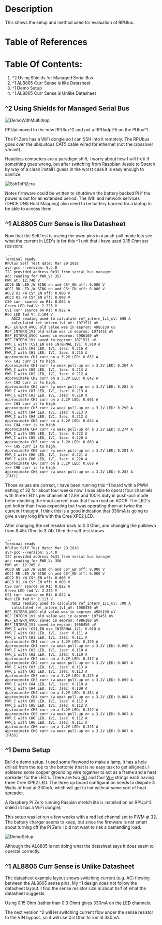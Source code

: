 # Description

This shows the setup and method used for evaluation of RPUlux.

# Table of References


# Table Of Contents:

1. ^2 Using Shields for Managed Serial Bus 
1. ^1 AL8805 Curr Sense is like Datasheet
1. ^1 Demo Setup
1. ^1 AL8805 Curr Sense is Unlike Datasheet

## ^2 Using Shields for Managed Serial Bus

![DemoWithMultidrop](./RPUlux^2_multidrop_from_pi-host.jpg "Demo With Multidrop")

RPUpi moved to the new RPUlux^2 and put a RPUadpt^5 on the PUlux^1.

The Pi Zero has a WiFi dongle so I can SSH into it remotely. The RPUbus goes over the ubiquitous CAT5 cable wired for ethernet (not the crossover variant).

Headless computers are a paradigm shift, I worry about how I will fix it if something goes wrong, but after switching from Raspbian Jessie to Stretch by way of a clean install I guess in the worst case it is easy enough to sanitize. 

![SshToPiZero](./RPUlux^2_SSH_to_pi-host.gif "SSH to Pi Zero")


Notes firmware could be written to shutdown the battery backed Pi if the power is out for an extended period. The Wifi and network services (DHCP,DNS Host Mapping) also need to be battery backed for a laptop to be able to access them.


## ^1 AL8805 Curr Sense is like Datasheet

Now that the SelfTest is useing the pwm pins in a push-pull mode lets see what the current in LED's is for this ^1 unit that I have used 0.15 Ohm set resistors.

```
...
Terminal ready
RPUlux Self Test date: Mar 29 2018
avr-gcc --version: 5.4.0
I2C provided address 0x31 from serial bus manager
adc reading for PWR_V: 357
PWR at: 12.740 V
ADC0 GN LED /W SINK on and CS*_EN off: 0.000 V
ADC1 RD LED /W SINK on and CS*_EN off: 0.000 V
ADC2 R1 /W CS*_EN off: 0.000 V
ADC3 R1 /W CS*_EN off: 0.000 V
CS0 curr source on R1: 0.022 A
Green LED fwd V: 2.225 V
CS1 curr source on R1: 0.022 A
Red LED fwd V: 2.104 V
   ADC2 reading used to calculate ref_intern_1v1_uV: 698 A
   calculated ref_intern_1v1_uV: 1071511 uV
REF_EXTERN_AVCC old value was in eeprom: 4986100 uV
REF_INTERN_1V1 old value was in eeprom: 1071451 uV
REF_EXTERN_AVCC saved in eeprom: 4986100 uV
REF_INTERN_1V1 saved in eeprom: 1071511 uV
PWR_I with !CS1_EN use INTERNAL_1V1: 0.010 A
PWR_I with CH1 LED, 1V1, 1sec: 0.216 A
PWR_I with CH1 LED, 1V1, 3sec: 0.215 A
Approximate CH1 curr on a 3.2V LED: 0.652 A
>>> CH1 curr is to high.
Approximate CH1 curr /w weak pull-up on a 3.2V LED: 0.284 A
PWR_I with CH2 LED, 1V1, 1sec: 0.213 A
PWR_I with CH2 LED, 1V1, 3sec: 0.212 A
Approximate CH2 curr on a 3.2V LED: 0.642 A
>>> CH2 curr is to high.
Approximate CH2 curr /w weak pull-up on a 3.2V LED: 0.283 A
PWR_I with CH3 LED, 1V1, 1sec: 0.219 A
PWR_I with CH3 LED, 1V1, 3sec: 0.218 A
Approximate CH3 curr on a 3.2V LED: 0.661 A
>>> CH3 curr is to high.
Approximate CH3 curr /w weak pull-up on a 3.2V LED: 0.290 A
PWR_I with CH4 LED, 1V1, 1sec: 0.213 A
PWR_I with CH4 LED, 1V1, 3sec: 0.212 A
Approximate CH4 curr on a 3.2V LED: 0.643 A
>>> CH4 curr is to high.
Approximate CH4 curr /w weak pull-up on a 3.2V LED: 0.274 A
PWR_I with CH5 LED, 1V1, 1sec: 0.222 A
PWR_I with CH5 LED, 1V1, 3sec: 0.220 A
Approximate CH5 curr on a 3.2V LED: 0.669 A
>>> CH5 curr is to high.
Approximate CH5 curr /w weak pull-up on a 3.2V LED: 0.281 A
PWR_I with CH6 LED, 1V1, 1sec: 0.221 A
PWR_I with CH6 LED, 1V1, 3sec: 0.220 A
Approximate CH6 curr on a 3.2V LED: 0.668 A
>>> CH6 curr is to high.
Approximate CH6 curr /w weak pull-up on a 3.2V LED: 0.283 A
[FAIL]
```

Those values are correct, I have been running this ^1 board with a PWM setting of 32 for about four weeks now. I was able to operat four channels with three LED's per channel at 12.8V and 100% duty in push-pull mode befor reaching the input current max that I can read on ADC6. The LED's got hotter than I was expecting but I was operating them at twice the current I thought. I think this is a good indication that 330mA is going to give a very long life with the Cree XPE2 LED.

After changing the set resistor back to 0.3 Ohm, and changing the pulldown from 8.45k Ohm to 3.74k Ohm the self test shows.

```
...
Terminal ready
RPUlux Self Test date: Mar 29 2018
avr-gcc --version: 5.4.0
I2C provided address 0x31 from serial bus manager
adc reading for PWR_V: 356
PWR at: 12.705 V
ADC0 GN LED /W SINK on and CS*_EN off: 0.000 V
ADC1 RD LED /W SINK on and CS*_EN off: 0.000 V
ADC2 R1 /W CS*_EN off: 0.000 V
ADC3 R1 /W CS*_EN off: 0.000 V
CS0 curr source on R1: 0.022 A
Green LED fwd V: 2.225 V
CS1 curr source on R1: 0.022 A
Red LED fwd V: 2.113 V
   ADC2 reading used to calculate ref_intern_1v1_uV: 700 A
   calculated ref_intern_1v1_uV: 1068450 uV
REF_EXTERN_AVCC old value was in eeprom: 4986100 uV
REF_INTERN_1V1 old value was in eeprom: 1071451 uV
REF_EXTERN_AVCC saved in eeprom: 4986100 uV
REF_INTERN_1V1 saved in eeprom: 1068450 uV
PWR_I with !CS1_EN use INTERNAL_1V1: 0.010 A
PWR_I with CH1 LED, 1V1, 1sec: 0.111 A
PWR_I with CH1 LED, 1V1, 3sec: 0.111 A
Approximate CH1 curr on a 3.2V LED: 0.320 A
Approximate CH1 curr /w weak pull-up on a 3.2V LED: 0.090 A
PWR_I with CH2 LED, 1V1, 1sec: 0.110 A
PWR_I with CH2 LED, 1V1, 3sec: 0.110 A
Approximate CH2 curr on a 3.2V LED: 0.317 A
Approximate CH2 curr /w weak pull-up on a 3.2V LED: 0.087 A
PWR_I with CH3 LED, 1V1, 1sec: 0.113 A
PWR_I with CH3 LED, 1V1, 3sec: 0.113 A
Approximate CH3 curr on a 3.2V LED: 0.325 A
Approximate CH3 curr /w weak pull-up on a 3.2V LED: 0.090 A
PWR_I with CH4 LED, 1V1, 1sec: 0.110 A
PWR_I with CH4 LED, 1V1, 3sec: 0.109 A
Approximate CH4 curr on a 3.2V LED: 0.314 A
Approximate CH4 curr /w weak pull-up on a 3.2V LED: 0.084 A
PWR_I with CH5 LED, 1V1, 1sec: 0.112 A
PWR_I with CH5 LED, 1V1, 3sec: 0.112 A
Approximate CH5 curr on a 3.2V LED: 0.322 A
Approximate CH5 curr /w weak pull-up on a 3.2V LED: 0.087 A
PWR_I with CH6 LED, 1V1, 1sec: 0.112 A
PWR_I with CH6 LED, 1V1, 3sec: 0.111 A
Approximate CH6 curr on a 3.2V LED: 0.321 A
Approximate CH6 curr /w weak pull-up on a 3.2V LED: 0.087 A
[PASS]
```


## ^1 Demo Setup

Build a demo setup. I used some firewood to make a lamp, it has a hole drilled from the top to the bottome (that is no easy task to get alligned). I soldered some copper grounding wire togather to act as a frame and a heat spreader for the LED's. There are two [RD] and four [WH] strings each having three Cree XPE2 LED. The three up board configuration needs to disipate 3 Watts of heat at 330mA, whith will get to hot without some sort of heat spreader. 

[RD]: https://www.ledsupply.com/leds/cree-xlamp-xp-e2-color-high-power-led-star
[WH]: https://www.ledsupply.com/leds/cree-xlamp-xpe2-white-high-power-led

A Raspbery Pi Zero running Raspian stretch lite is installed on an RPUpi^3 shield (it has a WiFi dongle). 

This setup was let run a few weeks with a red led channel set to PWM at 32. The battery charger seems to keep, but since the firmware is not smart about turning off the Pi Zero I did not want to risk a demanding load. 

![DemoSetup](./RPUlux^1+RPUpi^3+LA12V+CH1=3xRD.jpg "Demo Setup")

Although the AL8805 is not doing what the datasheet says it does seem to operate correctly.


## ^1 AL8805 Curr Sense is Unlike Datasheet

The datasheet example layout shows switching current (e.g. AC) flowing between the AL8805 sense pins. My ^1 design does not follow the datasheet layout. I find the sense resistor size is about half of what the datasheet suggests.

Using 0.15 Ohm (rather than 0.3 Ohm) gives 330mA on the LED channels. 

The next version ^2 will let switching current flow under the sense resistor to the VIN bypass, so it will use 0.3 Ohm to run at 330mA.
